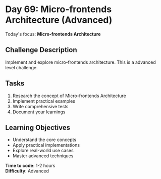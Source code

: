 # Day 69: Micro-frontends Architecture (Advanced)

Today's focus: **Micro-frontends Architecture**

## Challenge Description
Implement and explore micro-frontends architecture. This is a advanced level challenge.

## Tasks
1. Research the concept of Micro-frontends Architecture
2. Implement practical examples
3. Write comprehensive tests
4. Document your learnings

## Learning Objectives
- Understand the core concepts
- Apply practical implementations
- Explore real-world use cases
- Master advanced techniques

**Time to code**: 1-2 hours  
**Difficulty**: Advanced